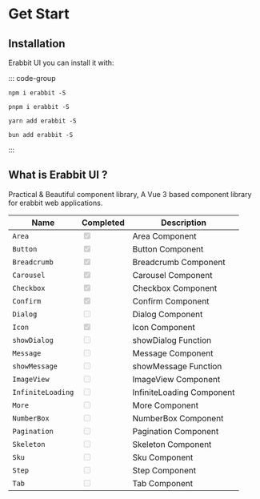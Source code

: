 # Get Start

## Installation

Erabbit UI you can install it with:

::: code-group

```sh[npm]
npm i erabbit -S
```

```sh[pnpm]
pnpm i erabbit -S
```

```sh[yarn]
yarn add erabbit -S
```

```sh[bun]
bun add erabbit -S
```

:::

## What is Erabbit UI ?

Practical & Beautiful component library, A Vue 3 based component library for erabbit web applications.

| Name              | Completed                                   | Description               |
| ----------------- | ------------------------------------------- | ------------------------- |
| `Area`            | <input type="checkbox" checked disabled />  | Area Component            |
| `Button`          | <input type="checkbox" checked disabled />  | Button Component          |
| `Breadcrumb`      | <input type="checkbox" checked disabled />  | Breadcrumb Component      |
| `Carousel`        | <input type="checkbox" checked disabled />  | Carousel Component        |
| `Checkbox`        | <input type="checkbox" checked disabled />  | Checkbox Component        |
| `Confirm`         | <input type="checkbox" checked disabled />  | Confirm Component         |
| `Dialog`          | <input type="checkbox"  disabled />         | Dialog Component          |
| `Icon`            | <input type="checkbox"  checked disabled /> | Icon Component            |
| `showDialog`      | <input type="checkbox"  disabled />         | showDialog Function       |
| `Message`         | <input type="checkbox"  disabled />         | Message Component         |
| `showMessage`     | <input type="checkbox"  disabled />         | showMessage Function      |
| `ImageView`       | <input type="checkbox"  disabled />         | ImageView Component       |
| `InfiniteLoading` | <input type="checkbox"  disabled />         | InfiniteLoading Component |
| `More`            | <input type="checkbox"  disabled />         | More Component            |
| `NumberBox`       | <input type="checkbox"  disabled />         | NumberBox Component       |
| `Pagination`      | <input type="checkbox"  disabled />         | Pagination Component      |
| `Skeleton`        | <input type="checkbox"  disabled />         | Skeleton Component        |
| `Sku`             | <input type="checkbox"  disabled />         | Sku Component             |
| `Step`            | <input type="checkbox"  disabled />         | Step Component            |
| `Tab`             | <input type="checkbox"  disabled />         | Tab Component             |
